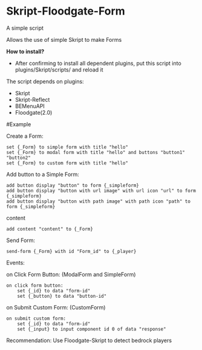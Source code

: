 # Skript-Floodgate-Form
A simple script

Allows the use of simple Skript to make Forms

**How to install?** 
- After confirming to install all dependent plugins, put this script into plugins/Skript/scripts/ and reload it

The script depends on plugins:
- Skript
- Skript-Reflect
- BEMenuAPI
- Floodgate(2.0)



#Example

Create a Form:
```
set {_Form} to simple form with title "hello"
set {_Form} to modal form with title "hello" and buttons "button1" "button2"
set {_Form} to custom form with title "hello"
```

Add button to a Simple Form:
```
add button display "button" to form {_simpleform}
add button display "button with url image" with url icon "url" to form {_simpleform}
add button display "button with path image" with path icon "path" to form {_simpleform}
```
content
```
add content "content" to {_Form}
```
Send Form:
```
send-form {_Form} with id "Form_id" to {_player}
```
Events:

  on Click Form Button:   (ModalForm and SimpleForm)
```
on click form button:
    set {_id} to data "form-id"
    set {_button} to data "button-id"
```
  on Submit Custom Form:   (CustomForm)
```
on submit custom form:
    set {_id} to data "form-id"
    set {_input} to input component id 0 of data "response"
```

Recommendation:
 Use Floodgate-Skript to detect bedrock players
